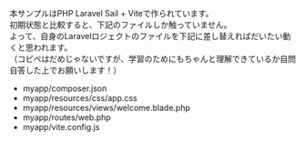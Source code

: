 本サンプルはPHP Laravel Sail + Viteで作られています。  
初期状態と比較すると、下記のファイルしか触っていません。  
よって、自身のLaravelロジェクトのファイルを下記に差し替えればだいたい動くと思われます。  
（コピペはだめじゃないですが、学習のためにもちゃんと理解できているか自問自答した上でお願いします！）  

- myapp/composer.json
- myapp/resources/css/app.css
- myapp/resources/views/welcome.blade.php
- myapp/routes/web.php
- myapp/vite.config.js